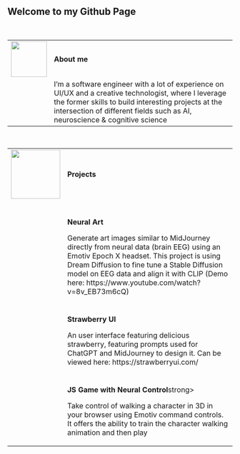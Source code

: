 ## Welcome to my Github Page
<br />
<table>
  <tr>
    <td>
      <img src="https://github.com/alinvdu/alinvdu/assets/16021447/88a658aa-e4a6-4ea0-8d87-d9edac2d3511" width="80">
    </td>
    <td style="vertical-align:middle;">
      <strong>About me</strong>
    </td>
  </tr>
  <tr>
    <td></td>
    <td>
      I’m a software engineer with a lot of experience on UI/UX and a creative technologist, where I leverage the former skills to build interesting projects at the intersection of different fields such as AI, neuroscience & cognitive science
    </td>
  </tr>
</table>
<br />
<table>
  <tr>
    <td>
      <img src="https://github.com/alinvdu/alinvdu/assets/16021447/18847f7a-adc8-4e98-8841-b22855d54bff" width="110">
    </td>
    <td style="vertical-align:middle;">
      <strong>Projects  </strong>
    </td>
  </tr>
  <tr>
    <td></td>
    <td>
      <br />
      <p><strong>Neural Art</strong></p>
      Generate art images similar to MidJourney directly from neural data (brain EEG) using an Emotiv Epoch X headset. This project is using Dream Diffusion to fine tune a Stable Diffusion model on EEG data and align it with CLIP (Demo here: https://www.youtube.com/watch?v=8v_EB73m6cQ)
    </td>
  </tr>
  <tr>
    <td></td>
    <td>
      <br />
      <p><strong>Strawberry UI</strong></p>
      An user interface featuring delicious strawberry, featuring prompts used for ChatGPT and MidJourney to design it. Can be viewed here: https://strawberryui.com/
    </td>
  </tr>
  <tr>
    <td></td>
    <td>
      <br />
      <p><strong>JS Game with Neural Control</strong>strong></p>
      <p>Take control of walking a character in 3D in your browser using Emotiv command controls. It offers the ability to train the character walking animation and then play</p>
    </td>
  </tr>
</table>

